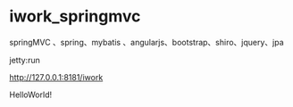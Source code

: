iwork_springmvc
===============
springMVC 、spring、mybatis 、angularjs、bootstrap、shiro、jquery、jpa 

jetty:run

http://127.0.0.1:8181/iwork

HelloWorld!



